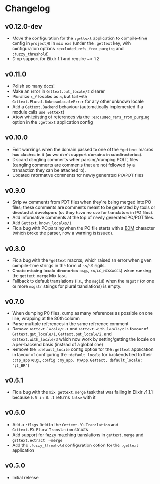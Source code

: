 # Changelog

## v0.12.0-dev

* Move the configuration for the `:gettext` application to compile-time config
  in `project/0` in `mix.exs` (under the `:gettext` key, with configuration
  options `:excluded_refs_from_purging` and `:fuzzy_threshold`)
* Drop support for Elixir 1.1 and require ~> 1.2

## v0.11.0

* Polish so many docs!
* Make an error in `Gettext.put_locale/2` clearer
* Pluralize `x_Y` locales as `x`, but fail with
  `Gettext.Plural.UnknownLocaleError` for any other unknown locale
* Add a `Gettext.Backend` behaviour (automatically implemented if a module
  calls `use Gettext`)
* Allow whitelisting of references via the `:excluded_refs_from_purging` option
  in the `:gettext` application config

## v0.10.0

* Emit warnings when the domain passed to one of the `*gettext` macros has
  slashes in it (as we don't support domains in subdirectories).
* Discard dangling comments when parsing/dumping PO(T) files (dangling comments
  are comments that are not followed by a transaction they can be attached to).
* Updated informative comments for newly generated PO/POT files.

## v0.9.0

* Strip `##` comments from POT files when they're being merged into PO files;
  these comments are comments meant to be generated by tools or directed at
  developers (so they have no use for translators in PO files).
* Add informative comments at the top of newly generated PO/POT files.
* Add `Gettext.known_locales/1`
* Fix a bug with PO parsing when the PO file starts with a
  [BOM](https://en.wikipedia.org/wiki/Byte_order_mark) character (which broke
  the parser, now a warning is issued).

## v0.8.0

* Fix a bug with the `*gettext` macros, which raised an error when given
  compile-time strings in the form of `~s`/`~S` sigils.
* Create missing locale directories (e.g., `en/LC_MESSAGES`) when running the
  `gettext.merge` Mix task.
* Fallback to default translations (i.e., the `msgid`) when the `msgstr` (or one
  or more `msgstr` strings for plural translations) is empty.

## v0.7.0

* When dumping PO files, dump as many references as possible on one line,
  wrapping at the 80th column
* Parse multiple references in the same reference comment
* Remove `Gettext.locale/0-1` and `Gettext.with_locale/2` in favour of
  `Gettext.get_locale/1`, `Gettext.put_locale/2`, and `Gettext.with_locale/3`
  which now work by setting/getting the locale on a per-backend basis (instead
  of a global one)
* Remove the `:default_locale` config option for the `:gettext` application in
  favour of configuring the `:default_locale` for backends tied to their
  `:otp_app` (e.g., `config :my_app, MyApp.Gettext, default_locale: "pt_BR"`)

## v0.6.1

* Fix a bug with the `mix gettext.merge` task that was failing in Elixir v1.1.1
  because `0.5 in 0..1` returns `false` with it

## v0.6.0

* Add a `:flags` field to the `Gettext.PO.Translation` and
  `Gettext.PO.PluralTranslation` structs
* Add support for fuzzy matching translations in `gettext.merge` and
  `gettext.extract --merge`
* Add the `:fuzzy_threshold` configuration option for the `:gettext` application

## v0.5.0

* Initial release
